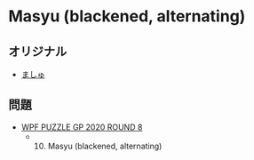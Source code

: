 # Masyu (blackened, alternating)

## オリジナル
- [ましゅ](masyu.md)

## 問題
- [WPF PUZZLE GP 2020 ROUND 8](../questions/wpfpgp2020-8.md)
	- 10. Masyu (blackened, alternating)
